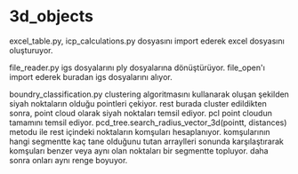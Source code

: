 # 3d_objects
excel_table.py, icp_calculations.py dosyasını import ederek excel dosyasını oluşturuyor. 



file_reader.py igs dosyalarını ply dosyalarına dönüştürüyor. file_open'ı import ederek buradan igs dosyalarını alıyor.



boundry_classification.py clustering algoritmasını kullanarak oluşan şekilden siyah noktaların olduğu pointleri çekiyor. 
rest burada cluster edildikten sonra, point cloud olarak siyah noktaları temsil ediyor.
pcl point cloudun tamamını temsil ediyor.
pcd_tree.search_radius_vector_3d(pointt, distances) metodu ile rest içindeki noktaların komşuları hesaplanıyor.
komşularının hangi segmentte kaç tane olduğunu tutan arraylleri sonunda karşılaştırarak komşuları benzer veya aynı olan noktaları bir segmentte topluyor.
daha sonra onları aynı renge boyuyor.
